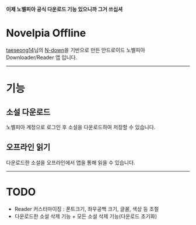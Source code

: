 **이제 노벨피아 공식 다운로드 기능 있으니까 그거 쓰십셔**


# Novelpia Offline
[taeseong14](https://github.com/taeseong14)님의 [N-down](https://github.com/taeseong14/N-down)을 기반으로 만든 안드로이드 노벨피아 Downloader/Reader 앱 입니다.  

---

# 기능
## 소설 다운로드
노벨피아 계정으로 로그인 후 소설을 다운로드하여 저장할 수 있습니다.

## 오프라인 읽기
다운로드한 소설을 오프라인에서 앱을 통해 읽을 수 있습니다.

---

# TODO
 - Reader 커스터마이징 : 폰트크기, 좌우공백 크기, 글꼴, 색상 등 조절
 - 다운로드한 소설 삭제 기능 + 모든 소설 삭제 기능(다운로드 초기화)
